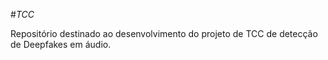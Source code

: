 #*TCC*

Repositório destinado ao desenvolvimento do projeto de TCC de detecção de Deepfakes em áudio.